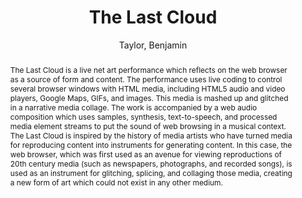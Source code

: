 --- 
title: "The Last Cloud" 
abstract: "The Last Cloud is a live net art performance which reflects on the web browser as a source of form and content. The performance uses live coding to control several browser windows with HTML media, including HTML5 audio and video players, Google Maps, GIFs, and images. This media is mashed up and glitched in a narrative media collage. The work is accompanied by a web audio composition which uses samples, synthesis, text-to-speech, and processed media element streams to put the sound of web browsing in a musical context. The Last Cloud is inspired by the history of media artists who have turned media for reproducing content into instruments for generating content. In this case, the web browser, which was first used as an avenue for viewing reproductions of 20th century media (such as newspapers, photographs, and recorded songs), is used as an instrument for glitching, splicing, and collaging those media, creating a new form of art which could not exist in any other medium." 
address: "Atlanta, Georgia" 
author: "Taylor, Benjamin"
webAuthor: "Christian Baumann, Johanna Friederike, Jan-Torsten Milde" 
booktitle: "Proceedings of the International Web Audio Conference" 
editor: "Freeman, Jason and Lerch, Alexander and Paradis, Matthew" 
month: "Proceedings of the International Web Audio Conference"
pages: "1-1" 
publisher: "Georgia Tech" 
series: "WAC '18"
track: "Performance"  
year: "2016" 
id: "2016_EA_32" 
tags: year2016
media: https://smartech.gatech.edu/bitstream/handle/1853/54641/lastcloud_video.html?sequence=5&isAllowed=y 
pdflink: /_data/papers/pdf/2016/2016_32.pdf
ISSN: 2663-5844
---